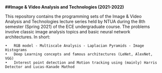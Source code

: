 **##Image & Video Analysis and Technologies (2021-2022)**


This repository contains the programming sets of the Image & Video Analysis and Technologies lecture series held by NTUA during the 8th semester (Spring 2021) of the ECE undergraduate course. The problems involve classic image analysis topics and basic neural network architectures. In short:

	•	RGB model - Multiscale Analysis - Laplacian Pyramids - Image Histograms
	•	Deep Learning concepts and famous architectures (LeNet, AlexNet, VGG)
	•	Interest point detection and Motion tracking using (mainly) Harris Detector and Lucas-Kanade Mathod
